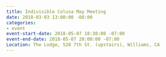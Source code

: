 ```yaml
---
title: Indivisible Colusa May Meeting
date: 2018-03-03 13:00:00 -08:00
categories:
- event
event-start-date: 2018-05-07 18:30:00 -07:00
event-end-date: 2018-05-07 20:00:00 -07:00
Location: The Lodge, 528 7th St. (upstairs), Williams, CA
---
```



